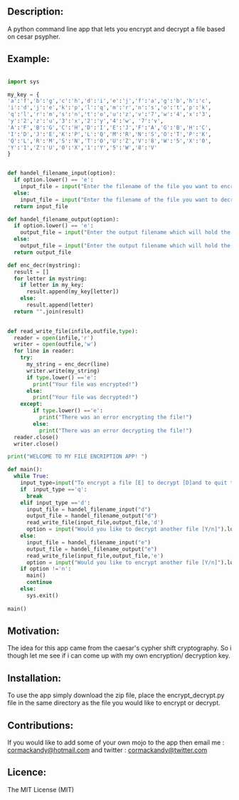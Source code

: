 ## Description:
   A python command line app that lets you encrypt and decrypt a file based on cesar psypher.
   

## Example:

```python

import sys

my_key = {
'a':'f','b':'g','c':'h','d':'i','e':'j','f':'a','g':'b','h':'c',
'i':'d','j':'e','k':'p','l':'q','m':'r','n':'s','o':'t','p':'k',
'q':'l','r':'m','s':'n','t':'o','u':'z','v':'7','w':'4','x':'3',	
'y':'2','z':'u','3':'x','2':'y','4':'w', '7':'v', 
'A':'F','B':'G','C':'H','D':'I','E':'J','F':'A','G':'B','H':'C',
'I':'D','J':'E','K':'P','L':'Q','M':'R','N':'S','O':'T','P':'K',
'Q':'L','R':'M','S':'N','T':'O','U':'Z','V':'8','W':'5','X':'0',	
'Y':'1','Z':'U','0':'X','1':'Y','5':'W','8':'V'  
}


def handel_filename_input(option):
  if option.lower() == 'e':
    input_file = input("Enter the filename of the file you want to encrypt!  ")
  else:
    input_file = input("Enter the filename of the file you want to decrypt!  ")
  return input_file

def handel_filename_output(option):  
  if option.lower() == 'e':
    output_file = input("Enter the output filename which will hold the encrypted data! ")
  else:
    output_file = input("Enter the output filename which will hold the decrypted data! ")
  return output_file

def enc_decr(mystring):
  result = []
  for letter in mystring:
    if letter in my_key:
      result.append(my_key[letter])
    else:
      result.append(letter)
  return "".join(result)    
      

def read_write_file(infile,outfile,type):
  reader = open(infile,'r')
  writer = open(outfile,'w')
  for line in reader:
    try:
      my_string = enc_decr(line)
      writer.write(my_string)
      if type.lower() =='e':
        print("Your file was encrypted!")
      else:
        print("Your file was decrypted!")
    except:
        if type.lower() =='e':
          print("There was an error encrypting the file!")
        else:
          print("There was an error decrypting the file!")
  reader.close()
  writer.close()

print("WELCOME TO MY FILE ENCRIPTION APP! ")

def main():
  while True:
    input_type=input("To encrypt a file [E] to decrypt [D]and to quit the app [Q]").lower()
    if  input_type =='q':
      break
    elif input_type =='d':
      input_file = handel_filename_input("d")
      output_file = handel_filename_output("d")
      read_write_file(input_file,output_file,'d')
      option = input("Would you like to decrypt another file [Y/n]").lower()
    else:
      input_file = handel_filename_input("e")
      output_file = handel_filename_output("e")
      read_write_file(input_file,output_file,'e')
      option = input("Would you like to encrypt another file [Y/n]").lower()
    if option !='n':
      main()
      continue
    else:
      sys.exit()
        
main()   

```

## Motivation:
  The idea for this app came from the caesar's cypher shift cryptography. So i though let me see if i can come up with my own encryption/ decryption key.
  
## Installation:
  To use the app simply download the zip file, place the encrypt_decrypt.py file in the same directory as the file you would like to encrypt or decrypt.
  
## Contributions:
  If you would like to add some of your own mojo to the app then email me : cormackandy@hotmail.com and  twitter : cormackandy@twitter.com
  
## Licence:
The MIT License (MIT)
